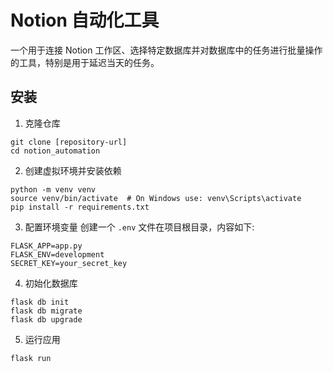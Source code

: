 # Notion 自动化工具

一个用于连接 Notion 工作区、选择特定数据库并对数据库中的任务进行批量操作的工具，特别是用于延迟当天的任务。

## 安装

1. 克隆仓库
```
git clone [repository-url]
cd notion_automation
```

2. 创建虚拟环境并安装依赖
```
python -m venv venv
source venv/bin/activate  # On Windows use: venv\Scripts\activate
pip install -r requirements.txt
```

3. 配置环境变量
创建一个 `.env` 文件在项目根目录，内容如下:
```
FLASK_APP=app.py
FLASK_ENV=development
SECRET_KEY=your_secret_key
```

4. 初始化数据库
```
flask db init
flask db migrate
flask db upgrade
```

5. 运行应用
```
flask run
```